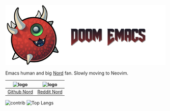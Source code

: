 
![banner](banner.png)

Emacs human and big [Nord](https://nordtheme.com) fan. Slowly moving to Neovim.

| ![logo](https://www.programmableweb.com/sites/default/files/github-icon.png) | ![logo](https://icons.iconarchive.com/icons/danleech/simple/64/reddit-icon.png) |
|-|-|
| [Github Nord](https://userstyles.org/styles/191792/github-nord)            | [Reddit Nord](https://userstyles.org/styles/191799/reddit-nord)              |

![contrib](https://github-readme-stats.vercel.app/api?username=elken&show_icons=true&hide_border=true&theme=nord&count_private=true)
![Top Langs](https://github-readme-stats.vercel.app/api/top-langs/?username=elken&layout=compact&theme=nord&count_private=true&langs_count=10&hide_border=true)

